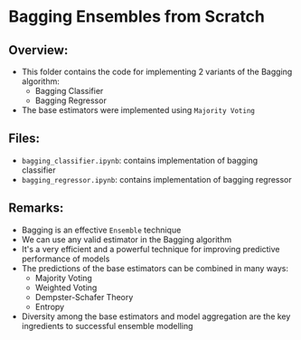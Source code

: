 # Bagging Ensembles from Scratch

## Overview:
- This folder contains the code for implementing 2 variants of the Bagging algorithm:
  - Bagging Classifier
  - Bagging Regressor
- The base estimators were implemented using `Majority Voting`

## Files:
- `bagging_classifier.ipynb`: contains implementation of bagging classifier
- `bagging_regressor.ipynb`: contains implementation of bagging regressor

## Remarks:
- Bagging is an effective `Ensemble` technique
- We can use any valid estimator in the Bagging algorithm
- It's a very efficient and a powerful technique for improving predictive performance of models
- The predictions of the base estimators can be combined in many ways:
  - Majority Voting
  - Weighted Voting
  - Dempster-Schafer Theory
  - Entropy
- Diversity among the base estimators and model aggregation are the key ingredients to successful ensemble modelling
